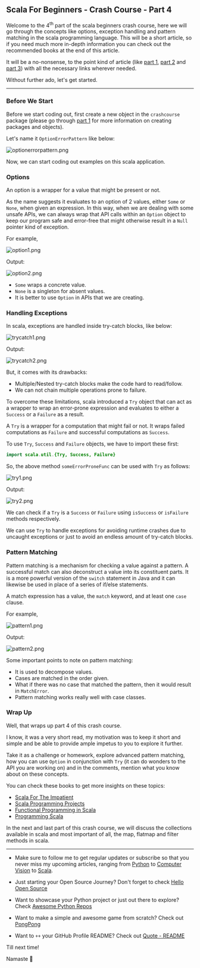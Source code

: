 ## Scala For Beginners - Crash Course - Part 4

Welcome to the 4<sup>th</sup> part of the scala beginners crash course, here we will go through the concepts like options, exception handling and pattern matching in the scala programming language. This will be a short article, so if you need much more in-depth information you can check out the recommended books at the end of this article.

It will be a no-nonsense, to the point kind of article (like [part 1](https://chandraji.dev/scala-for-beginners-crash-course-part-1), [part 2](https://chandraji.dev/scala-for-beginners-crash-course-part-2) and [part 3](https://chandraji.dev/scala-for-beginners-crash-course-part-3)) with all the necessary links wherever needed.

Without further ado, let's get started.

---

### Before We Start

Before we start coding out, first create a new object in the `crashcourse` package (please go through [part 1](https://chandraji.dev/scala-for-beginners-crash-course-part-1) for more information on creating packages and objects).

Let's name it `OptionErrorPattern` like below:

![optionerrorpattern.png](https://cdn.hashnode.com/res/hashnode/image/upload/v1630925030021/nVd9E9gnC.png)

Now, we can start coding out examples on this scala application.

### Options

An option is a wrapper for a value that might be present or not.

As the name suggests it evaluates to an option of 2 values, either `Some` or `None`, when given an expression. In this way, when we are dealing with some unsafe APIs, we can always wrap that API calls within an `Option` object to keep our program safe and error-free that might otherwise result in a `Null` pointer kind of exception.

For example,

![option1.png](https://cdn.hashnode.com/res/hashnode/image/upload/v1630925018987/sB1uRqqay.png)

Output:

![option2.png](https://cdn.hashnode.com/res/hashnode/image/upload/v1630925042862/-nK_ZfcMc.png)

* `Some` wraps a concrete value.
* `None` is a singleton for absent values.
* It is better to use `Option` in APIs that we are creating.

### Handling Exceptions

In scala, exceptions are handled inside try-catch blocks, like below:

![trycatch1.png](https://cdn.hashnode.com/res/hashnode/image/upload/v1630925058053/hTqvEBrrBP.png)

Output:

![trycatch2.png](https://cdn.hashnode.com/res/hashnode/image/upload/v1630925069861/Esd5kD21N.png)

But, it comes with its drawbacks:

* Multiple/Nested try-catch blocks make the code hard to read/follow.
* We can not chain multiple operations prone to failure.

To overcome these limitations, scala introduced a `Try` object that can act as a wrapper to wrap an error-prone expression and evaluates to either a `Success` or a `Failure` as a result.

A `Try` is a wrapper for a computation that might fail or not. It wraps failed computations as `Failure` and successful computations as `Success`.

To use `Try`, `Success` and `Failure` objects, we have to import these first:

```java
import scala.util.{Try, Success, Failure}
```

So, the above method `someErrorProneFunc` can be used with `Try` as follows:

![try1.png](https://cdn.hashnode.com/res/hashnode/image/upload/v1630925084602/6lmVG7jIU.png)

Output:

![try2.png](https://cdn.hashnode.com/res/hashnode/image/upload/v1630925093846/jtYL6zcZR.png)

We can check if a `Try` is a `Success` or `Failure` using `isSuccess` or `isFailure` methods respectively.

We can use `Try` to handle exceptions for avoiding runtime crashes due to uncaught exceptions or just to avoid an endless amount of try-catch blocks.

### Pattern Matching

Pattern matching is a mechanism for checking a value against a pattern. A successful match can also deconstruct a value into its constituent parts. It is a more powerful version of the `switch` statement in Java and it can likewise be used in place of a series of if/else statements.

A match expression has a value, the `match` keyword, and at least one `case` clause.

For example,

![pattern1.png](https://cdn.hashnode.com/res/hashnode/image/upload/v1630925111421/1pCDtmdXV.png)

Output:

![pattern2.png](https://cdn.hashnode.com/res/hashnode/image/upload/v1630925120830/nW6vRfMZ8.png)

Some important points to note on pattern matching:

* It is used to decompose values.
* Cases are matched in the order given.
* What if there was no case that matched the pattern, then it would result in `MatchError`.
* Pattern matching works really well with case classes.

### Wrap Up

Well, that wraps up part 4 of this crash course.

I know, it was a very short read, my motivation was to keep it short and simple and be able to provide ample impetus to you to explore it further. 

Take it as a challenge or homework, explore advanced pattern matching, how you can use `Option` in conjunction with `Try` (it can do wonders to the API you are working on) and in the comments, mention what you know about on these concepts.

You can check these books to get more insights on these topics:

* [Scala For The Impatient](https://amzn.to/3C4rZ8a)
* [Scala Programming Projects](https://amzn.to/3tAluXH)
* [Functional Programming in Scala](https://amzn.to/3hnZYAw)
* [Programming Scala](https://amzn.to/3k66Lk1)

In the next and last part of this crash course, we will discuss the collections available in scala and most important of all, the map, flatmap and filter methods in scala.

---

- Make sure to follow me to get regular updates or subscribe so that you never miss my upcoming articles, ranging from [Python](https://chandraji.dev/series/python) to [Computer Vision](https://chandraji.dev/series/computer-vision) to [Scala](https://chandraji.dev/series/scala).

- Just starting your Open Source Journey? Don't forget to check [Hello Open Source](https://github.com/siddharth2016/hello-open-source)

- Want to showcase your Python project or just out there to explore? Check [Awesome Python Repos](https://github.com/siddharth2016/awesome-python-repos)

- Want to make a simple and awesome game from scratch? Check out [PongPong](https://github.com/siddharth2016/PongPong)

- Want to `++` your GitHub Profile README? Check out [Quote - README](https://github.com/marketplace/actions/quote-readme)

Till next time!

Namaste 🙏